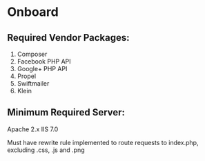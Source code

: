 Onboard
=======

Required Vendor Packages:
-------
1. Composer
2. Facebook PHP API
3. Google+ PHP API
4. Propel
5. Swiftmailer
6. Klein

Minimum Required Server:
-------
Apache 2.x
IIS 7.0

Must have rewrite rule implemented to route requests to index.php, excluding .css, .js and .png